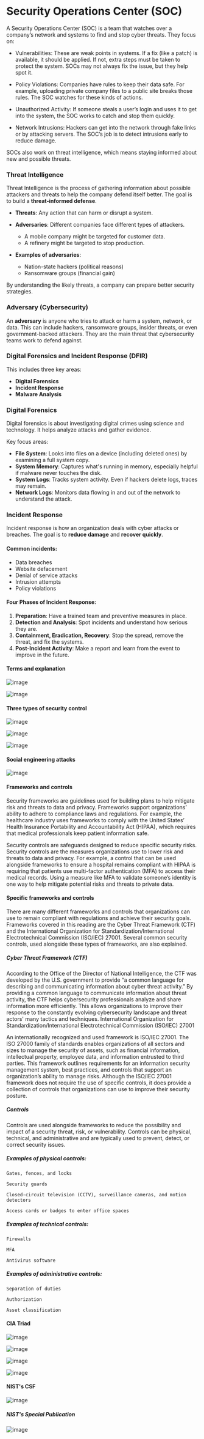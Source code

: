 # Security Operations Center (SOC)
A Security Operations Center (SOC) is a team that watches over a company’s network and systems to find and stop cyber threats. They focus on:

- Vulnerabilities: These are weak points in systems. If a fix (like a patch) is available, it should be applied. If not, extra steps must be taken to protect the system. SOCs may not always fix the issue, but they help spot it.

- Policy Violations: Companies have rules to keep their data safe. For example, uploading private company files to a public site breaks those rules. The SOC watches for these kinds of actions.

- Unauthorized Activity: If someone steals a user’s login and uses it to get into the system, the SOC works to catch and stop them quickly.

- Network Intrusions: Hackers can get into the network through fake links or by attacking servers. The SOC’s job is to detect intrusions early to reduce damage.

SOCs also work on threat intelligence, which means staying informed about new and possible threats.

### **Threat Intelligence**

Threat Intelligence is the process of gathering information about possible attackers and threats to help the company defend itself better. The goal is to build a **threat-informed defense**.

* **Threats**: Any action that can harm or disrupt a system.
* **Adversaries**: Different companies face different types of attackers.

  * A mobile company might be targeted for customer data.
  * A refinery might be targeted to stop production.
* **Examples of adversaries**:

  * Nation-state hackers (political reasons)
  * Ransomware groups (financial gain)

By understanding the likely threats, a company can prepare better security strategies.

### **Adversary (Cybersecurity)**

An **adversary** is anyone who tries to attack or harm a system, network, or data. This can include hackers, ransomware groups, insider threats, or even government-backed attackers. They are the main threat that cybersecurity teams work to defend against.

### **Digital Forensics and Incident Response (DFIR)**

This includes three key areas:

* **Digital Forensics**
* **Incident Response**
* **Malware Analysis**

### **Digital Forensics**

Digital forensics is about investigating digital crimes using science and technology. It helps analyze attacks and gather evidence.

Key focus areas:

* **File System**: Looks into files on a device (including deleted ones) by examining a full system copy.
* **System Memory**: Captures what's running in memory, especially helpful if malware never touches the disk.
* **System Logs**: Tracks system activity. Even if hackers delete logs, traces may remain.
* **Network Logs**: Monitors data flowing in and out of the network to understand the attack.

### **Incident Response**

Incident response is how an organization deals with cyber attacks or breaches. The goal is to **reduce damage** and **recover quickly**.

#### Common incidents:

* Data breaches
* Website defacement
* Denial of service attacks
* Intrusion attempts
* Policy violations

#### Four Phases of Incident Response:

1. **Preparation**: Have a trained team and preventive measures in place.
2. **Detection and Analysis**: Spot incidents and understand how serious they are.
3. **Containment, Eradication, Recovery**: Stop the spread, remove the threat, and fix the systems.
4. **Post-Incident Activity**: Make a report and learn from the event to improve in the future.

#### Terms and explanation

![image](https://github.com/user-attachments/assets/28896053-ad64-4bbb-b7d4-c852285c3205)

![image](https://github.com/user-attachments/assets/6f94ca62-606f-42b3-a579-380fdeef98eb)

#### Three types of security control

![image](https://github.com/user-attachments/assets/7886205e-061e-4845-a374-b21568aa25cb)

![image](https://github.com/user-attachments/assets/8fe81c77-4aed-436f-b851-f6b024759728)

![image](https://github.com/user-attachments/assets/9230ca58-ef7f-4faa-b63a-cc0af183fc89)

#### Social engineering attacks

![image](https://github.com/user-attachments/assets/b64a1d45-02f1-449e-a1b6-6283ab7d5305)

#### Frameworks and controls

Security frameworks are guidelines used for building plans to help mitigate risk and threats to data and privacy. Frameworks support organizations’ ability to adhere to compliance laws and regulations. For example, the healthcare industry uses frameworks to comply with the United States’ Health Insurance Portability and Accountability Act (HIPAA), which requires that medical professionals keep patient information safe. 

Security controls are safeguards designed to reduce specific security risks. Security controls are the measures organizations use to lower risk and threats to data and privacy. For example, a control that can be used alongside frameworks to ensure a hospital remains compliant with HIPAA is requiring that patients use multi-factor authentication (MFA) to access their medical records. Using a measure like MFA to validate someone’s identity is one way to help mitigate potential risks and threats to private data.
#### Specific frameworks and controls

There are many different frameworks and controls that organizations can use to remain compliant with regulations and achieve their security goals. Frameworks covered in this reading are the Cyber Threat Framework (CTF) and the International Organization for Standardization/International Electrotechnical Commission (ISO/IEC) 27001. Several common security controls, used alongside these types of frameworks, are also explained. 
##### Cyber Threat Framework (CTF)

According to the Office of the Director of National Intelligence, the CTF was developed by the U.S. government to provide “a common language for describing and communicating information about cyber threat activity.” By providing a common language to communicate information about threat activity, the CTF helps cybersecurity professionals analyze and share information more efficiently. This allows organizations to improve their response to the constantly evolving cybersecurity landscape and threat actors' many tactics and techniques.
International Organization for Standardization/International Electrotechnical Commission (ISO/IEC) 27001

An internationally recognized and used framework is ISO/IEC 27001. The ISO 27000 family of standards enables organizations of all sectors and sizes to manage the security of assets, such as financial information, intellectual property, employee data, and information entrusted to third parties. This framework outlines requirements for an information security management system, best practices, and controls that support an organization’s ability to manage risks. Although the ISO/IEC 27001 framework does not require the use of specific controls, it does provide a collection of controls that organizations can use to improve their security posture. 
##### Controls

Controls are used alongside frameworks to reduce the possibility and impact of a security threat, risk, or vulnerability. Controls can be physical, technical, and administrative and are typically used to prevent, detect, or correct security issues.

##### Examples of physical controls:

    Gates, fences, and locks

    Security guards

    Closed-circuit television (CCTV), surveillance cameras, and motion detectors

    Access cards or badges to enter office spaces

##### Examples of technical controls:

    Firewalls

    MFA

    Antivirus software

##### Examples of administrative controls:

    Separation of duties

    Authorization

    Asset classification

#### CIA Triad

![image](https://github.com/user-attachments/assets/931b5d3a-b21f-4226-bed1-dc4bdde18890)

![image](https://github.com/user-attachments/assets/425e6c16-14c4-4c98-ae24-cd8142b24bca)

![image](https://github.com/user-attachments/assets/a33fcf02-5449-43a7-ae72-bee41f30d15a)

![image](https://github.com/user-attachments/assets/dff3aa30-34c1-4110-9135-ca8014b30a4d)

#### NIST's CSF

![image](https://github.com/user-attachments/assets/c5a906b3-697d-472d-b81e-6fea66b83730)

##### NIST's Special Publication

![image](https://github.com/user-attachments/assets/216d5bf8-8761-45e4-a046-53da88d4686f)


